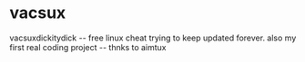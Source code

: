 # vacsux
vacsuxdickitydick -- free linux cheat trying to keep updated forever. also my first real coding project -- thnks to aimtux
